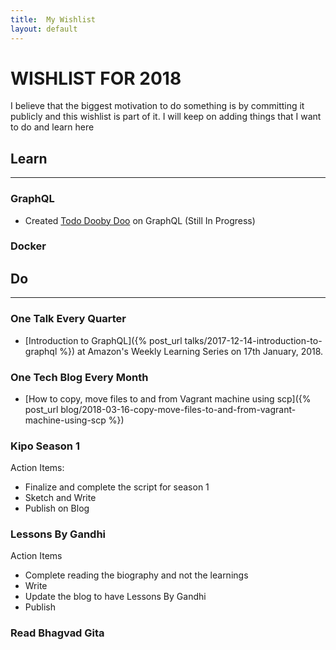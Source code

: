 ```yaml
---
title:  My Wishlist
layout: default
---
```


# WISHLIST FOR 2018

I believe that the biggest motivation to do something is by committing it
publicly and this wishlist is part of it. I will keep on adding things that
I want to do and learn here

## Learn
---

### GraphQL

 - Created [Todo Dooby Doo](https://github.com/arpitbbhayani/todo-dooby-doo) on GraphQL (Still In Progress)

### Docker

## Do
---
### One Talk Every Quarter

 - [Introduction to GraphQL]({% post_url talks/2017-12-14-introduction-to-graphql %}) at Amazon's Weekly Learning Series on 17th January, 2018.

### One Tech Blog Every Month

 - [How to copy, move files to and from Vagrant machine using scp]({% post_url blog/2018-03-16-copy-move-files-to-and-from-vagrant-machine-using-scp %})

### Kipo Season 1

Action Items:

 - Finalize and complete the script for season 1
 - Sketch and Write
 - Publish on Blog

### Lessons By Gandhi

Action Items

 - Complete reading the biography and not the learnings
 - Write
 - Update the blog to have Lessons By Gandhi
 - Publish

### Read Bhagvad Gita
